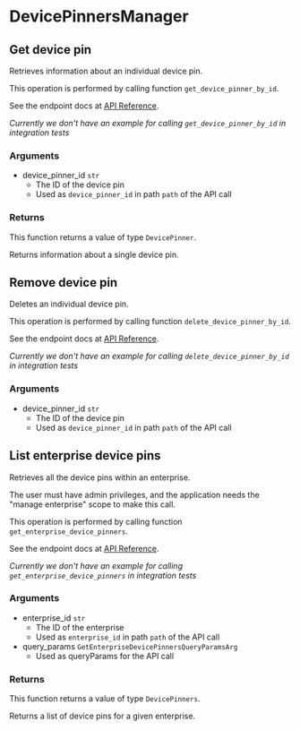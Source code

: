 # DevicePinnersManager

## Get device pin

Retrieves information about an individual device pin.

This operation is performed by calling function `get_device_pinner_by_id`.

See the endpoint docs at
[API Reference](https://developer.box.com/reference/get-device-pinners-id/).

*Currently we don't have an example for calling `get_device_pinner_by_id` in integration tests*

### Arguments

- device_pinner_id `str`
  - The ID of the device pin
  - Used as `device_pinner_id` in path `path` of the API call


### Returns

This function returns a value of type `DevicePinner`.

Returns information about a single device pin.


## Remove device pin

Deletes an individual device pin.

This operation is performed by calling function `delete_device_pinner_by_id`.

See the endpoint docs at
[API Reference](https://developer.box.com/reference/delete-device-pinners-id/).

*Currently we don't have an example for calling `delete_device_pinner_by_id` in integration tests*

### Arguments

- device_pinner_id `str`
  - The ID of the device pin
  - Used as `device_pinner_id` in path `path` of the API call


## List enterprise device pins

Retrieves all the device pins within an enterprise.

The user must have admin privileges, and the application
needs the &quot;manage enterprise&quot; scope to make this call.

This operation is performed by calling function `get_enterprise_device_pinners`.

See the endpoint docs at
[API Reference](https://developer.box.com/reference/get-enterprises-id-device-pinners/).

*Currently we don't have an example for calling `get_enterprise_device_pinners` in integration tests*

### Arguments

- enterprise_id `str`
  - The ID of the enterprise
  - Used as `enterprise_id` in path `path` of the API call
- query_params `GetEnterpriseDevicePinnersQueryParamsArg`
  - Used as queryParams for the API call


### Returns

This function returns a value of type `DevicePinners`.

Returns a list of device pins for a given enterprise.


